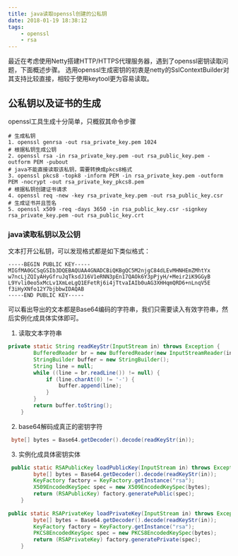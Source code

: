 ```yaml
---
title: java读取openssl创建的公私钥
date: 2018-01-19 18:38:12
tags:
	- openssl
	- rsa
---
```

最近在考虑使用Netty搭建HTTP/HTTPS代理服务器，遇到了openssl密钥读取问题，下面概述步骤。
选用openssl生成密钥的初衷是netty的SslContextBuilder对其支持比较直接，相较于使用keytool更为容易读取。

## 公私钥以及证书的生成
openssl工具生成十分简单，只概叙其命令步骤
```shell
# 生成私钥
1. openssl genrsa -out rsa_private_key.pem 1024
# 根据私钥生成公钥
2. openssl rsa -in rsa_private_key.pem -out rsa_public_key.pem -outform PEM -pubout  
# java不能直接读取该私钥，需要转换成pkcs8格式
3. openssl pkcs8 -topk8 -inform PEM -in rsa_private_key.pem -outform PEM -nocrypt -out rsa_private_key_pkcs8.pem
# 根据私钥创建证书请求
4. openssl req -new -key rsa_private_key.pem -out rsa_public_key.csr
# 生成证书并且签名
5. openssl x509 -req -days 3650 -in rsa_public_key.csr -signkey rsa_private_key.pem -out rsa_public_key.crt

```

### java读取私钥以及公钥
文本打开公私钥，可以发现格式都是如下类似格式：
```
-----BEGIN PUBLIC KEY-----
MIGfMA0GCSqGSIb3DQEBAQUAA4GNADCBiQKBgQC5M2njgC84dLEvMHNHEmZMhtYx
w7ncLjZQIyAHyGfruJqTksdJ16V1eRNN3pEn17QAOk6Y3pPjyH/+Meir2iK9GGyB
L9Yvli0eo5xMcLv1XmLeLgQ1EFetRj6i4jTtvaIAIb0uAG3XHHqmQRD6+nLnqV5E
f3iHyXNfo12Y7bjbbwIDAQAB
-----END PUBLIC KEY-----

```
可以看出导出的文本都是Base64编码的字符串，我们只需要读入有效字符串，然后实例化成具体实体即可。

1. 读取文本字符串
```java
private static String readKeyStr(InputStream in) throws Exception {
        BufferedReader br = new BufferedReader(new InputStreamReader(in));
        StringBuilder buffer = new StringBuilder();
        String line = null;
        while ((line = br.readLine()) != null) {
            if (line.charAt(0) != '-') {
                buffer.append(line);
            }
        }
        return buffer.toString();
    }
```
2. base64解码成真正的密钥字符
```java
 byte[] bytes = Base64.getDecoder().decode(readKeyStr(in));
```
3. 实例化成具体密钥实体
```java
 public static RSAPublicKey loadPublicKey(InputStream in) throws Exception {
        byte[] bytes = Base64.getDecoder().decode(readKeyStr(in));
        KeyFactory factory = KeyFactory.getInstance("rsa");
        X509EncodedKeySpec spec = new X509EncodedKeySpec(bytes);
        return (RSAPublicKey) factory.generatePublic(spec);
    }
    
public static RSAPrivateKey loadPrivateKey(InputStream in) throws Exception {
        byte[] bytes = Base64.getDecoder().decode(readKeyStr(in));
        KeyFactory factory = KeyFactory.getInstance("rsa");
        PKCS8EncodedKeySpec spec = new PKCS8EncodedKeySpec(bytes);
        return (RSAPrivateKey) factory.generatePrivate(spec);
    }
```

